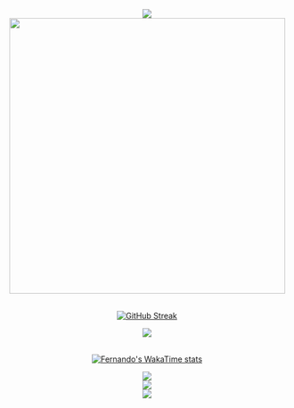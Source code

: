 <div align="center">
    <a align="center" href="https://github.com/FernandoBade/">
        <img src="https://readme-typing-svg.herokuapp.com?font=Montserrat&weight=700&size=24&duration=3000&pause=500&color=006aff&center=true&random=false&width=500&height=60&lines=Product+manager+by+day+👨‍💻;Coding+enthusiast+by+night+🚀;Gamer+and+series+addict+in+between+🎮">
    </a>
</div>

<div align="center">
    <img src="https://miro.medium.com/v2/resize:fit:2000/0*eIhVp0KXrXSSHORN.gif" width=495>
</div>

<br>

<div align="center">
    
[![GitHub Streak](https://streak-stats.demolab.com?user=FernandoBade&theme=transparent&hide_border=true&date_format=j%2Fn%5B%2FY%5D&mode=weekly)](https://git.io/streak-stats)

</div>

<div align="center">
  <img  align="center" src="https://github-readme-stats-fernandobades-projects.vercel.app/api?username=fernandobade&show=prs_merged,prs_merged_percentage&theme=transparent&rank_icon=github&hide_border=true&include_all_commits=true&custom_title=General%20status&number_format=long&show_icons=true&card_width=495" />
</div>

<br>
<div align="center">

[![Fernando's WakaTime stats](https://github-readme-stats.vercel.app/api/wakatime?username=FernandoBade&layout=compact&theme=transparent&disable_animations=true&langs_count=26&hide_border=true&custom_title=Learning%20path%20so%20far)](https://github.com/FernandoBade/FernandoBade)

</div>


<div align="center">
    <a align="center" href="https://github.com/FernandoBade/">
        <img src="https://readme-typing-svg.herokuapp.com?font=Montserrat&weight=700&size=24&duration=1000&pause=500000&color=006aff&center=true&random=false&width=500&height=60&lines=My+ongoing+projects+for+2025+🔥">
    </a>
</div>

<div align="center">
<a href="https://github.com/FernandoBade/laurus-api-mysql">
  <img align="center" src="https://github-readme-stats.vercel.app/api/pin/?username=fernandobade&repo=laurus-api-mysql&hide_border=true&theme=transparent&card_width=495" />
  </a>
</div>

<div align="center">
<a href="https://github.com/FernandoBade/laurus-api-mysql">
  <img align="center" src="https://github-readme-stats.vercel.app/api/pin/?username=fernandobade&repo=gerador-validador-cnpj&hide_border=true&theme=transparent&card_width=495" />
  </a>
</div>
  
<!-- <div align="center">
  <img  align="center" src="https://github-readme-stats-fernandobades-projects.vercel.app/api/wakatime?username=fernandobade&hide=binary,other,json,text,prolog,gdscript3,bash,xml,tsconfig&hide_border=true&layout=compact&custom_title=Learning%20path%20so%20far&card_width=450&langs_count=14&theme=transparent&card_width=495" />
</div> -->
